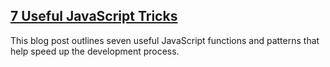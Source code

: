 ## [7 Useful JavaScript Tricks](https://davidwalsh.name/javascript-tricks)
<p>This blog post outlines seven useful JavaScript functions and patterns that help speed up the development process.</p>